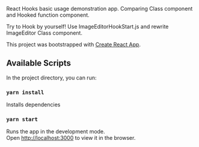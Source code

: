 React Hooks basic usage demonstration app. Comparing Class component and Hooked function component.

Try to Hook by yourself! Use ImageEditorHookStart.js and rewrite ImageEditor Class component.

This project was bootstrapped with [Create React App](https://github.com/facebook/create-react-app).

## Available Scripts

In the project directory, you can run:

### `yarn install`

Installs dependencies

### `yarn start`

Runs the app in the development mode.<br>
Open [http://localhost:3000](http://localhost:3000) to view it in the browser.
